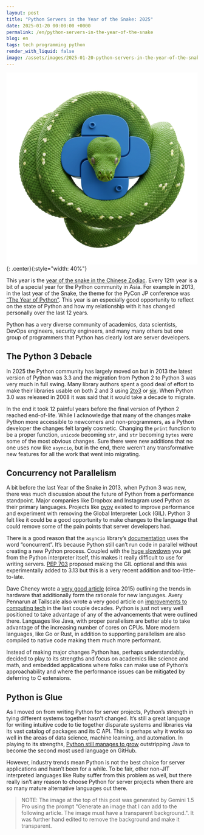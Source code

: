 ```yaml
---
layout: post
title: "Python Servers in the Year of the Snake: 2025"
date: 2025-01-20 00:00:00 +0000
permalink: /en/python-servers-in-the-year-of-the-snake
blog: en
tags: tech programming python
render_with_liquid: false
image: /assets/images/2025-01-20-python-servers-in-the-year-of-the-snake/python_snake.png
---
```


![An image of a Python curled around the Python programming language logo](/assets/images/2025-01-20-python-servers-in-the-year-of-the-snake/python_snake.png){: .center}{:style="width: 40%"}

This year is the [year of the snake in the Chinese
Zodiac](<https://en.wikipedia.org/wiki/Snake_(zodiac)>). Every 12th year is a
bit of a special year for the Python community in Asia. For example in 2013, in
the last year of the Snake, the theme for the PyCon JP conference was [“The
Year of Python”](https://apac-2013.pycon.jp/ja/about/index.html). This year is
an especially good opportunity to reflect on the state of Python and how my
relationship with it has changed personally over the last 12 years.

Python has a very diverse community of academics, data scientists, DevOps
engineers, security engineers, and many many others but one group of
programmers that Python has clearly lost are server developers.

## The Python 3 Debacle

In 2025 the Python community has largely moved on but in 2013 the latest
version of Python was 3.3 and the migration from Python 2 to Python 3 was very
much in full swing. Many library authors spent a good deal of effort to make
their libraries usable on both 2 and 3 using
[2to3](https://docs.python.org/3.12/library/2to3.html) or
[six](https://pypi.org/project/six/). When Python 3.0 was released in 2008 it
was said that it would take a decade to migrate.

In the end it took 12 painful years before the final version of Python 2
reached end-of-life. While I acknowledge that many of the changes make Python
more accessible to newcomers and non-programmers, as a Python developer the
changes felt largely cosmetic. Changing the `print` function to be a proper
function, `unicode` becoming `str`, and `str` becoming `bytes` were some of the
most obvious changes. Sure there were new additions that no one uses now like
`asyncio`, but in the end, there weren’t any transformative new features for
all the work that went into migrating.

## Concurrency not Parallelism

A bit before the last Year of the Snake in 2013, when Python 3 was new, there
was much discussion about the future of Python from a performance standpoint.
Major companies like Dropbox and Instagram used Python as their primary
languages. Projects like [pypy](https://pypy.org/) existed to improve
performance and experiment with removing the Global Interpreter Lock (GIL).
Python 3 felt like it could be a good opportunity to make changes to the
language that could remove some of the pain points that server developers had.

There is a good reason that the `asyncio` library’s
[documentation](https://docs.python.org/3/library/asyncio.html) uses the word
“concurrent”. It’s because Python still can’t run code in parallel without
creating a new Python process. Coupled with the [huge
slowdown](https://apenwarr.ca/diary/2011-10-pycodeconf-apenwarr.pdf) you get
from the Python interpreter itself, this makes it really difficult to use for
writing servers. [PEP 703](https://peps.python.org/pep-0703/) proposed making
the GIL optional and this was experimentally added to 3.13 but this is a very
recent addition and too-little-to-late.

Dave Cheney wrote a [very good
article](https://dave.cheney.net/2015/08/08/performance-without-the-event-loop)
(circa 2015) outlining the trends in hardware that additionally form the
rationale for new languages. Avery Pennarun at Tailscale also wrote a very good
article on [improvements to computing
tech](https://tailscale.com/blog/living-in-the-future) in the last couple
decades. Python is just not very well positioned to take advantage of any of
the advancements that were outlined there. Languages like Java, with proper
parallelism are better able to take advantage of the increasing number of cores
on CPUs. More modern languages, like Go or Rust, in addition to supporting
parallelism are also compiled to native code making them much more performant.

Instead of making major changes Python has, perhaps understandably, decided to
play to its strengths and focus on academics like science and math, and
embedded applications where folks can make use of Python’s approachability and
where the performance issues can be mitigated by deferring to C extensions.

## Python is Glue

As I moved on from writing Python for server projects, Python’s strength in
tying different systems together hasn’t changed. It’s still a great language
for writing intuitive code to tie together disparate systems and libraries via
its vast catalog of packages and its C API. This is perhaps why it works so
well in the areas of data science, machine learning, and automation. In playing
to its strengths, [Python still manages to
grow](https://github.blog/developer-skills/programming-languages-and-frameworks/why-python-keeps-growing-explained/)
outstripping Java to become the second most used language on GitHub.

However, industry trends mean Python is not the best choice for server
applications and hasn’t been for a while. To be fair, other non-JIT interpreted
languages like Ruby suffer from this problem as well, but there really isn’t
any reason to choose Python for server projects when there are so many mature
alternative languages out there.

> NOTE: The image at the top of this post was generated by Gemini 1.5 Pro using
> the prompt "Generate an image that I can add to the following article. The
> image must have a transparent background.". It was further hand edited to
> remove the background and make it transparent.
